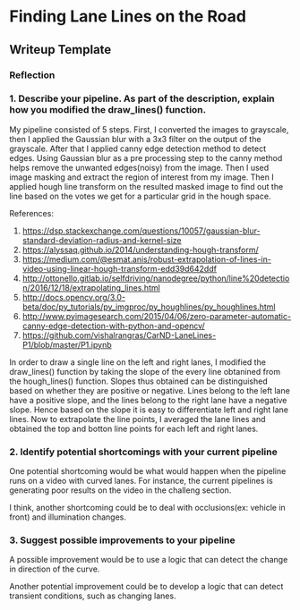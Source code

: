 # **Finding Lane Lines on the Road**

## Writeup Template

### Reflection

### 1. Describe your pipeline. As part of the description, explain how you modified the draw_lines() function.

My pipeline consisted of 5 steps. First, I converted the images to grayscale, then I applied the Gaussian blur with a 3x3 filter on the output of the grayscale. 
After that I applied canny edge detection method to detect edges. Using Gaussian blur as a pre processing step to the canny method helps remove the unwanted edges(noisy) from the image.
Then I used image masking and extract the region of interest from my image.
Then I applied hough line transform on the resulted masked image to find out the line based on the votes we get for a particular grid in the hough space.

References:
1) https://dsp.stackexchange.com/questions/10057/gaussian-blur-standard-deviation-radius-and-kernel-size
2) https://alyssaq.github.io/2014/understanding-hough-transform/
3) https://medium.com/@esmat.anis/robust-extrapolation-of-lines-in-video-using-linear-hough-transform-edd39d642ddf
4) http://ottonello.gitlab.io/selfdriving/nanodegree/python/line%20detection/2016/12/18/extrapolating_lines.html
5) http://docs.opencv.org/3.0-beta/doc/py_tutorials/py_imgproc/py_houghlines/py_houghlines.html
6) http://www.pyimagesearch.com/2015/04/06/zero-parameter-automatic-canny-edge-detection-with-python-and-opencv/
7) https://github.com/vishalrangras/CarND-LaneLines-P1/blob/master/P1.ipynb

In order to draw a single line on the left and right lanes, I modified the draw_lines() function by taking the slope of the every line obtanined from the hough_lines() function. Slopes thus obtained can be distinguished based on whether they are positive or negative. Lines belong to the left lane have a positive slope, and the lines belong to the right lane have a negative slope. Hence based on the slope it is easy to differentiate left and right lane lines. Now to extrapolate the line points, I averaged the lane lines and obtained the top and botton line points for each left and right lanes.


### 2. Identify potential shortcomings with your current pipeline


One potential shortcoming would be what would happen when the pipeline runs on a video with curved lanes. For instance, the current pipelines is generating poor results on the video in the challeng section.

I think, another shortcoming could be to deal with occlusions(ex: vehicle in front) and illumination changes. 

### 3. Suggest possible improvements to your pipeline

A possible improvement would be to use a logic that can detect the change in direction of the curve.

Another potential improvement could be to develop a logic that can detect transient conditions, such as changing lanes.
